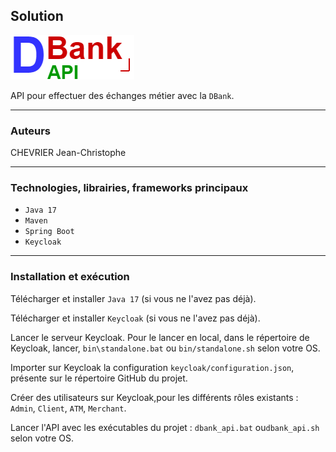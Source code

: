 ## Solution
![Logo de de DBankAPI](doc/DBankAPI.png)

API pour effectuer des échanges métier avec la `DBank`.

____
### Auteurs
CHEVRIER Jean-Christophe

____
### Technologies, librairies, frameworks principaux

- `Java 17`
- `Maven`
- `Spring Boot`
- `Keycloak`

____
### Installation et exécution

Télécharger et installer `Java 17`
(si vous ne l'avez pas déjà).

Télécharger et installer `Keycloak`
(si vous ne l'avez pas déjà).

Lancer le serveur Keycloak.
Pour le lancer en local, dans le répertoire de Keycloak, lancer, `bin\standalone.bat`
ou `bin/standalone.sh` selon votre OS.

Importer sur Keycloak la configuration `keycloak/configuration.json`,
présente sur le répertoire GitHub du projet.

Créer des utilisateurs sur Keycloak,pour
les différents rôles existants : `Admin`,
`Client`, `ATM`, `Merchant`.

Lancer l'API avec les exécutables du projet :
`dbank_api.bat` ou`dbank_api.sh` selon votre OS.
